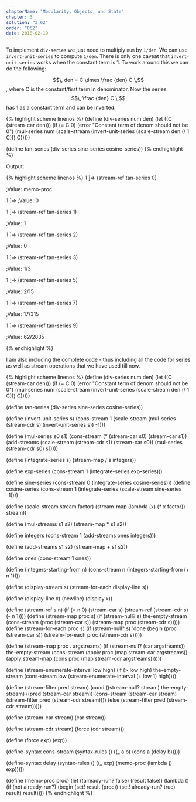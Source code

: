 ```yaml
---
chapterName: "Modularity, Objects, and State"
chapter: 3
solution: "3.62"
order: "062"
date: 2018-02-19 
---
```


To implement `div-series` we just need to multiply `num` by `1/den`. We can use `invert-unit-series` to compute `1/den`. There is only one caveat that `invert-unit-series` works when the constant term is 1. To work around this we can do the following:

$$\, den = C \times \frac {den} C \,$$, where C is the constant/first term in denominator. Now the series $$\, \frac {den} C \,$$ has 1 as a constant term and can be inverted.

{% highlight scheme linenos %}
(define (div-series num den)
  (let ((C (stream-car den)))
	(if (= C 0)
		(error "Constant term of denom should not be 0")
		(mul-series num
					(scale-stream
					   (invert-unit-series (scale-stream den (/ 1 C)))
					   C)))))

(define tan-series (div-series sine-series cosine-series))
{% endhighlight %}

Output:

{% highlight scheme linenos %}
1 ]=> (stream-ref tan-series 0)

;Value: memo-proc

1 ]=> 
;Value: 0

1 ]=> (stream-ref tan-series 1)

;Value: 1

1 ]=> (stream-ref tan-series 2)

;Value: 0

1 ]=> (stream-ref tan-series 3)

;Value: 1/3

1 ]=> (stream-ref tan-series 5)

;Value: 2/15

1 ]=> (stream-ref tan-series 7)

;Value: 17/315

1 ]=> (stream-ref tan-series 9)

;Value: 62/2835

{% endhighlight %}


I am also including the complete code - thus including all the code for series as well as stream operations that we have used till now.

{% highlight scheme linenos %}
(define (div-series num den)
  (let ((C (stream-car den)))
	(if (= C 0)
		(error "Constant term of denom should not be 0")
		(mul-series num
					(scale-stream
					   (invert-unit-series (scale-stream den (/ 1 C)))
					   C)))))

(define tan-series (div-series sine-series cosine-series))

(define (invert-unit-series s)
  (cons-stream 1
			   (scale-stream
				 (mul-series (stream-cdr s)
							 (invert-unit-series s))
				 -1)))

(define (mul-series s0 s1)
  (cons-stream (* (stream-car s0)
				  (stream-car s1))
               (add-streams
				  (scale-stream
				       (stream-cdr s1)
				       (stream-car s0)) 
                  (mul-series (stream-cdr s0) s1))))

(define (integrate-series s)
  (stream-map / s integers))

(define exp-series
  (cons-stream 1
			   (integrate-series exp-series)))

(define sine-series
  (cons-stream 0
			   (integrate-series cosine-series)))
(define cosine-series
  (cons-stream 1
			   (integrate-series (scale-stream sine-series -1))))

(define (scale-stream stream factor)
  (stream-map (lambda (x) (* x factor)) stream))

(define (mul-streams s1 s2)
  (stream-map * s1 s2))

(define integers (cons-stream 1 (add-streams ones integers)))

(define (add-streams s1 s2)
  (stream-map + s1 s2))

(define ones (cons-stream 1 ones))

(define (integers-starting-from n)
  (cons-stream n (integers-starting-from (+ n 1))))

(define (display-stream s)
  (stream-for-each display-line s))

(define (display-line x)
  (newline)
  (display x))

(define (stream-ref s n)
  (if (= n 0)
      (stream-car s)
      (stream-ref (stream-cdr s) (- n 1))))
(define (stream-map proc s)
  (if (stream-null? s)
      the-empty-stream
      (cons-stream (proc (stream-car s))
                   (stream-map proc (stream-cdr s)))))
(define (stream-for-each proc s)
  (if (stream-null? s)
      'done
      (begin (proc (stream-car s))
             (stream-for-each proc (stream-cdr s)))))

(define (stream-map proc . argstreams)
  (if (stream-null? (car argstreams))
      the-empty-stream
      (cons-stream
       (apply proc (map stream-car argstreams))
       (apply stream-map
              (cons proc (map stream-cdr argstreams))))))

(define (stream-enumerate-interval low high)
  (if (> low high)
      the-empty-stream
      (cons-stream
       low
       (stream-enumerate-interval (+ low 1) high))))

(define (stream-filter pred stream)
  (cond ((stream-null? stream) the-empty-stream)
        ((pred (stream-car stream))
         (cons-stream (stream-car stream)
                      (stream-filter pred
                                     (stream-cdr stream))))
        (else (stream-filter pred (stream-cdr stream)))))

(define (stream-car stream) (car stream))

(define (stream-cdr stream) (force (cdr stream)))

(define (force exp) (exp))

(define-syntax cons-stream
  (syntax-rules ()
    ((_ a b) (cons a (delay b)))))

(define-syntax delay
  (syntax-rules ()
    ((_ exp) (memo-proc (lambda () exp)))))

(define (memo-proc proc)
  (let ((already-run? false) (result false))
    (lambda ()
      (if (not already-run?)
          (begin (set! result (proc))
                 (set! already-run? true)
                 result)
          result))))
{% endhighlight %}


